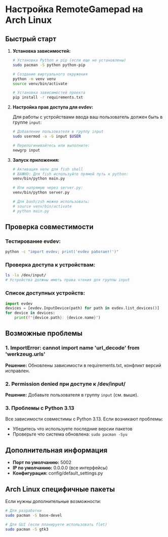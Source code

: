 # Настройка RemoteGamepad на Arch Linux

## Быстрый старт

1. **Установка зависимостей:**
   ```bash
   # Установка Python и pip (если еще не установлены)
   sudo pacman -S python python-pip
   
   # Создание виртуального окружения
   python -m venv venv
   source venv/bin/activate
   
   # Установка зависимостей проекта
   pip install -r requirements.txt
   ```

2. **Настройка прав доступа для evdev:**
   
   Для работы с устройствами ввода ваш пользователь должен быть в группе `input`:
   ```bash
   # Добавление пользователя в группу input
   sudo usermod -a -G input $USER
   
   # Перелогинивайтесь или выполните:
   newgrp input
   ```

3. **Запуск приложения:**
   ```bash
   # Активация venv для fish shell
   # ВАЖНО: Для fish используйте прямой путь к python:
   venv/bin/python main.py
   
   # Или напрямую через server.py:
   venv/bin/python server.py
   
   # Для bash/zsh можно использовать:
   # source venv/bin/activate
   # python main.py
   ```

## Проверка совместимости

### Тестирование evdev:
```bash
python -c "import evdev; print('evdev работает!')"
```

### Проверка доступа к устройствам:
```bash
ls -la /dev/input/
# Устройства должны иметь права чтения для группы input
```

### Список доступных устройств:
```python
import evdev
devices = [evdev.InputDevice(path) for path in evdev.list_devices()]
for device in devices:
    print(f"{device.path}: {device.name}")
```

## Возможные проблемы

### 1. ImportError: cannot import name 'url_decode' from 'werkzeug.urls'
**Решение:** Обновлены зависимости в requirements.txt, конфликт версий исправлен.

### 2. Permission denied при доступе к /dev/input/
**Решение:** Добавьте пользователя в группу `input` (см. выше).

### 3. Проблемы с Python 3.13
Все зависимости совместимы с Python 3.13. Если возникают проблемы:
- Убедитесь что используете последние версии пакетов
- Проверьте что система обновлена: `sudo pacman -Syu`

## Дополнительная информация

- **Порт по умолчанию:** 5002
- **IP по умолчанию:** 0.0.0.0 (все интерфейсы)
- **Конфигурация:** config/default_settings.py

## Arch Linux специфичные пакеты

Если нужны дополнительные возможности:
```bash
# Для разработки
sudo pacman -S base-devel

# Для GUI (если планируете использовать flet)
sudo pacman -S gtk3
```